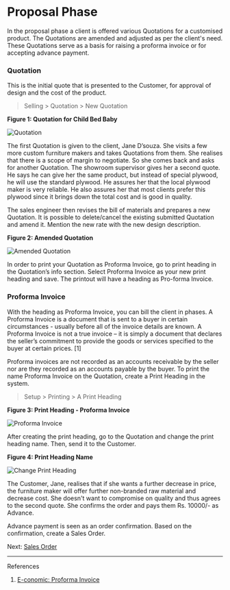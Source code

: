 # Proposal Phase

<p class="lead"> In the proposal phase a client is offered various Quotations for a customised product. The Quotations are amended and adjusted as per the client's need. These Quotations serve as a basis for raising a proforma invoice or for accepting advance payment. </p>

### Quotation

This is the initial quote that is presented to the Customer, for approval of design and the cost of the product.

> Selling > Quotation > New Quotation

__Figure 1: Quotation for Child Bed Baby__

![Quotation](/assets/erpnext_org/images/erpnext/e-t-o-quotation-1-childbed.png)

The first Quotation is given to the client, Jane D’souza. She visits a few more custom furniture makers and takes Quotations from them. She realises that there is a scope of margin to negotiate. So she comes back and asks for another Quotation. The showroom supervisor gives her a second quote. He says he can give her the same product, but instead of special plywood, he will use the standard plywood. He assures her that the local plywood maker is very reliable. He also assures her that most clients prefer this plywood since it brings down the total cost and is good in quality.

The sales engineer then revises the bill of materials and prepares a new Quotation. It is possible to delete/cancel the existing submitted Quotation and amend it. Mention the new rate with the new design description.

__Figure 2: Amended Quotation__

![Amended Quotation](/assets/erpnext_org/images/erpnext/e-t-o-quotation-amend-childbed.png)

In order to print your Quotation as Proforma Invoice, go to print heading in the Quotation’s info section. Select Proforma Invoice as your new print heading and save. The printout will have a heading as Pro-forma Invoice.

### Proforma Invoice

With the heading as Proforma Invoice, you can bill the client in phases. A Proforma Invoice is a document that is sent to a buyer in certain circumstances - usually before all of the invoice details are known. A Proforma Invoice is not a true invoice – it is simply a document that declares the seller’s commitment to provide the goods or services specified to the buyer at certain prices. [1] 

Proforma invoices are not recorded as an accounts receivable by the seller nor are they recorded as an accounts payable by the buyer. To print the name Proforma Invoice on the Quotation, create a Print Heading in the system.

> Setup > Printing > A Print Heading


__Figure 3: Print Heading - Proforma Invoice__

![Proforma Invoice](/assets/erpnext_org/images/erpnext/e-t-o-proforma-invoice-childbed.png)

After creating the print heading, go to the Quotation and change the print heading name. Then, send it to the Customer.

__Figure 4: Print Heading Name__

![Change Print Heading](/assets/erpnext_org/images/erpnext/e-t-o-print-heading-childbed.png)

The Customer, Jane, realises that if she wants a further decrease in price, the furniture maker will offer further non-branded raw material and decrease cost. She doesn't want to compromise on quality and thus agrees to the second quote. She confirms the order and pays them Rs. 10000/- as Advance. 

Advance payment is seen as an order confirmation. Based on the confirmation, create a Sales Order.



Next: [Sales Order](/apps/erpnext/guide-books/engineer-to-order/sales-order)


---


References

1. [E-conomic: Proforma Invoice](http://www.e-conomic.co.uk/accountingsystem/glossary/proforma-invoice)